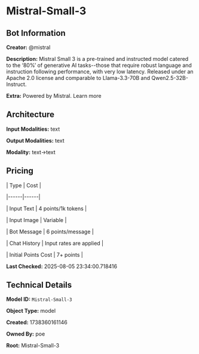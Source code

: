 # Mistral-Small-3

## Bot Information

**Creator:** @mistral

**Description:** Mistral Small 3 is a pre-trained and instructed model catered to the ‘80%’ of generative AI tasks--those that require robust language and instruction following performance, with very low latency. Released under an Apache 2.0 license and comparable to Llama-3.3-70B and Qwen2.5-32B-Instruct.

**Extra:** Powered by Mistral. Learn more


## Architecture

**Input Modalities:** text

**Output Modalities:** text

**Modality:** text->text


## Pricing

| Type | Cost |

|------|------|

| Input Text | 4 points/1k tokens |

| Input Image | Variable |

| Bot Message | 6 points/message |

| Chat History | Input rates are applied |

| Initial Points Cost | 7+ points |


**Last Checked:** 2025-08-05 23:34:00.718416


## Technical Details

**Model ID:** `Mistral-Small-3`

**Object Type:** model

**Created:** 1738360161146

**Owned By:** poe

**Root:** Mistral-Small-3
